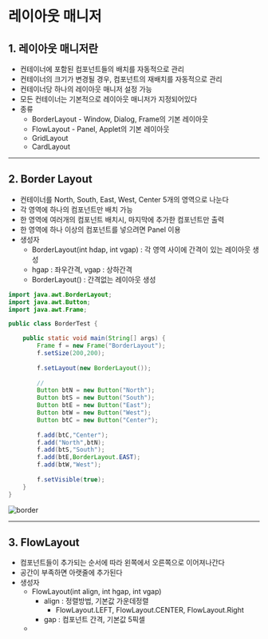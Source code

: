 # 레이아웃 매니저
## 1. 레이아웃 매니저란
- 컨테이너에 포함된 컴포넌트들의 배치를 자동적으로 관리
- 컨테이너의 크기가 변경될 경우, 컴포넌트의 재배치를 자동적으로 관리
- 컨테이너당 하나의 레이아웃 매니저 설정 가능
- 모든 컨테이너는 기본적으로 레이아웃 매니저가 지정되어있다
- 종류
  - BorderLayout - Window, Dialog, Frame의 기본 레이아웃
  - FlowLayout - Panel, Applet의 기본 레이아웃
  - GridLayout
  - CardLayout   

***

## 2. Border Layout
- 컨테이너를 North, South, East, West, Center 5개의 영역으로 나눈다
- 각 영역에 하나의 컴포넌트만 배치 가능
- 한 영역에 여러개의 컴포넌트 배치시, 마지막에 추가한 컴포넌트만 출력
- 한 영역에 하나 이상의 컴포넌트를 넣으려면 Panel 이용
- 생성자
  - BorderLayout(int hdap, int vgap) : 각 영역 사이에 간격이 있는 레이아웃 생성
  - hgap : 좌우간격, vgap : 상하간격
  - BorderLayout() : 간격없는 레이아웃 생성   

```java
import java.awt.BorderLayout;
import java.awt.Button;
import java.awt.Frame;

public class BorderTest {

	public static void main(String[] args) {
		Frame f = new Frame("BorderLayout");
		f.setSize(200,200);
		
		f.setLayout(new BorderLayout());
		
		//
		Button btN = new Button("North");
		Button btS = new Button("South");
		Button btE = new Button("East");
		Button btW = new Button("West");
		Button btC = new Button("Center");
		
		f.add(btC,"Center");
		f.add("North",btN);
		f.add(btS,"South");
		f.add(btE,BorderLayout.EAST);
		f.add(btW,"West");
		
		f.setVisible(true);
	}
}
```
![border](https://user-images.githubusercontent.com/99188096/161694335-374c326e-d50e-44ca-8333-ed34b35e905c.PNG)   

***

## 3. FlowLayout
- 컴포넌트들이 추가되는 순서에 따라 왼쪽에서 오른쪽으로 이어져나간다
- 공간이 부족하면 아랫줄에 추가된다
- 생성자
	- FlowLayout(int align, int hgap, int vgap)
		- align : 정렬방법, 기본값 가운데정렬
			- FlowLayout.LEFT, FlowLayout.CENTER, FlowLayout.Right
		- gap : 컴포넌트 간격, 기본값 5픽셀
	- 
